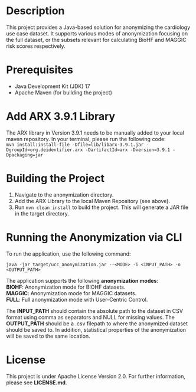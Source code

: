 # Description

This project provides a Java-based solution for anonymizing the cardiology use case dataset. It supports various modes of
anonymization focusing on the full dataset, or the subsets relevant for calculating BioHF and MAGGIC risk scores respectively. 

# Prerequisites

* Java Development Kit (JDK) 17
* Apache Maven (for building the project)

# Add ARX 3.9.1 Library
The ARX library in Version 3.9.1 needs to be manually added to your local maven repository.
In your terminal, please run the following code:  
`mvn install:install-file -Dfile=lib/libarx-3.9.1.jar -DgroupId=org.deidentifier.arx -DartifactId=arx -Dversion=3.9.1 -Dpackaging=jar`

# Building the Project
1. Navigate to the anonymization directory.
2. Add the ARX Library to the local Maven Repository (see above).
3. Run `mvn clean install` to build the project. This will generate a JAR file in the target directory. 

# Running the Anonymization via CLI 
To run the application, use the following command:

`java -jar target/ucc_anonymization.jar --<MODE> -i <INPUT_PATH> -o <OUTPUT_PATH>`

The application supports the following **anonymization modes**:  
**BIOHF**: Anonymization mode for BIOHF datasets.  
**MAGGIC**: Anonymization mode for MAGGIC datasets.  
**FULL**: Full anonymization mode with User-Centric Control.

The **INPUT_PATH** should contain the absolute path to the dataset in CSV format using comma as separators 
and NULL for missing values.
The **OUTPUT_PATH** should be a .csv filepath to where the anonymized dataset should be saved to. 
In addition, statistical properties of the anonymization will be saved to the same location. 

# License
This project is under Apache License Version 2.0. For further information, please see **LICENSE.md**.


